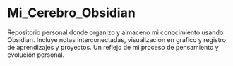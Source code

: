 # Mi_Cerebro_Obsidian
Repositorio personal donde organizo y almaceno mi conocimiento usando Obsidian. Incluye notas interconectadas, visualización en gráfico y registro de aprendizajes y proyectos. Un reflejo de mi proceso de pensamiento y evolución personal.
